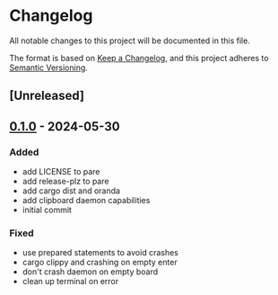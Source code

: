 # Changelog
All notable changes to this project will be documented in this file.

The format is based on [Keep a Changelog](https://keepachangelog.com/en/1.0.0/),
and this project adheres to [Semantic Versioning](https://semver.org/spec/v2.0.0.html).

## [Unreleased]

## [0.1.0](https://github.com/mgattozzi/pare/releases/tag/v0.1.0) - 2024-05-30

### Added
- add LICENSE to pare
- add release-plz to pare
- add cargo dist and oranda
- add clipboard daemon capabilities
- initial commit

### Fixed
- use prepared statements to avoid crashes
- cargo clippy and crashing on empty enter
- don't crash daemon on empty board
- clean up terminal on error
